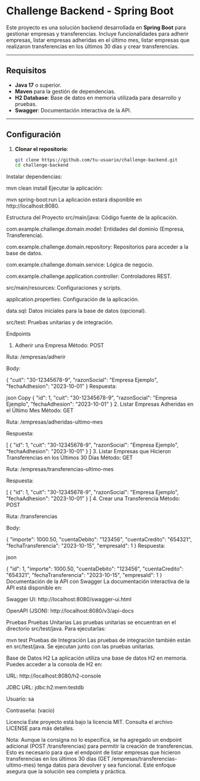 # Challenge Backend - Spring Boot

Este proyecto es una solución backend desarrollada en **Spring Boot** para gestionar empresas y transferencias. Incluye funcionalidades para adherir empresas, listar empresas adheridas en el último mes, listar empresas que realizaron transferencias en los últimos 30 días y crear transferencias.

---

## Requisitos

- **Java 17** o superior.
- **Maven** para la gestión de dependencias.
- **H2 Database**: Base de datos en memoria utilizada para desarrollo y pruebas.
- **Swagger**: Documentación interactiva de la API.

---

## Configuración

1. **Clonar el repositorio**:
   ```bash
   git clone https://github.com/tu-usuario/challenge-backend.git
   cd challenge-backend
Instalar dependencias:


mvn clean install
Ejecutar la aplicación:

mvn spring-boot:run
La aplicación estará disponible en http://localhost:8080.

Estructura del Proyecto
src/main/java: Código fuente de la aplicación.

com.example.challenge.domain.model: Entidades del dominio (Empresa, Transferencia).

com.example.challenge.domain.repository: Repositorios para acceder a la base de datos.

com.example.challenge.domain.service: Lógica de negocio.

com.example.challenge.application.controller: Controladores REST.

src/main/resources: Configuraciones y scripts.

application.properties: Configuración de la aplicación.

data.sql: Datos iniciales para la base de datos (opcional).

src/test: Pruebas unitarias y de integración.

Endpoints
1. Adherir una Empresa
Método: POST

Ruta: /empresas/adherir

Body:


{
  "cuit": "30-12345678-9",
  "razonSocial": "Empresa Ejemplo",
  "fechaAdhesion": "2023-10-01"
}
Respuesta:

json
Copy
{
  "id": 1,
  "cuit": "30-12345678-9",
  "razonSocial": "Empresa Ejemplo",
  "fechaAdhesion": "2023-10-01"
}
2. Listar Empresas Adheridas en el Último Mes
Método: GET

Ruta: /empresas/adheridas-ultimo-mes

Respuesta:


[
  {
    "id": 1,
    "cuit": "30-12345678-9",
    "razonSocial": "Empresa Ejemplo",
    "fechaAdhesion": "2023-10-01"
  }
]
3. Listar Empresas que Hicieron Transferencias en los Últimos 30 Días
Método: GET

Ruta: /empresas/transferencias-ultimo-mes

Respuesta:



[
  {
    "id": 1,
    "cuit": "30-12345678-9",
    "razonSocial": "Empresa Ejemplo",
    "fechaAdhesion": "2023-10-01"
  }
]
4. Crear una Transferencia
Método: POST

Ruta: /transferencias

Body:


{
  "importe": 1000.50,
  "cuentaDebito": "123456",
  "cuentaCredito": "654321",
  "fechaTransferencia": "2023-10-15",
  "empresaId": 1
}
Respuesta:

json

{
  "id": 1,
  "importe": 1000.50,
  "cuentaDebito": "123456",
  "cuentaCredito": "654321",
  "fechaTransferencia": "2023-10-15",
  "empresaId": 1
}
Documentación de la API con Swagger
La documentación interactiva de la API está disponible en:

Swagger UI: http://localhost:8080/swagger-ui.html

OpenAPI (JSON): http://localhost:8080/v3/api-docs

Pruebas
Pruebas Unitarias
Las pruebas unitarias se encuentran en el directorio src/test/java. Para ejecutarlas:


mvn test
Pruebas de Integración
Las pruebas de integración también están en src/test/java. Se ejecutan junto con las pruebas unitarias.

Base de Datos H2
La aplicación utiliza una base de datos H2 en memoria. Puedes acceder a la consola de H2 en:

URL: http://localhost:8080/h2-console

JDBC URL: jdbc:h2:mem:testdb

Usuario: sa

Contraseña: (vacío)

Licencia
Este proyecto está bajo la licencia MIT. Consulta el archivo LICENSE para más detalles.



Nota: Aunque la consigna no lo especifica, se ha agregado un endpoint adicional (POST /transferencias) para permitir la creación de transferencias. Esto es necesario para que el endpoint de listar empresas que hicieron transferencias en los últimos 30 días (GET /empresas/transferencias-ultimo-mes) tenga datos para devolver y sea funcional. Este enfoque asegura que la solución sea completa y práctica.
